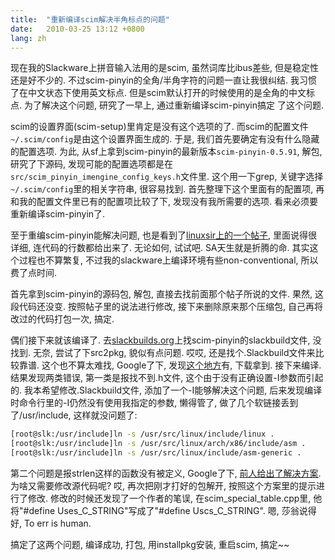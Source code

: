 ```yaml
---
title:  "重新编译scim解决半角标点的问题"
date:   2010-03-25 13:12 +0800
lang: zh
---
```



现在我的Slackware上拼音输入法用的是scim, 虽然词库比ibus差些, 但是稳定性还是好不少的. 不过scim-pinyin的全角/半角字符的问题一直让我很纠结. 我习惯了在中文状态下使用英文标点. 但是scim默认打开的时候使用的是全角的中文标点. 为了解决这个问题, 研究了一早上, 通过重新编译scim-pinyin搞定 了这个问题.

scim的设置界面(scim-setup)里肯定是没有这个选项的了. 而scim的配置文件`~/.scim/config`是由这个设置界面生成的. 于是, 我们首先要确定有没有什么隐藏的配置选项. 为此, 从sf上拿到scim-pinyin的最新版本`scim-pinyin-0.5.91`, 解包, 研究了下源码, 发现可能的配置选项都是在`src/scim_pinyin_imengine_config_keys.h`文件里. 这个用一下grep, 关键字选择`~/.scim/config`里的相关字符串, 很容易找到. 首先整理下这个里面有的配置项, 再和我的配置文件里已有的配置项比较了下, 发现没有我所需要的选项. 看来必须要重新编译scim-pinyin了.

至于重编scim-pinyin能解决问题, 也是看到了[linuxsir上的一个帖子](http://www.linuxsir.org/bbs/thread89948.html), 里面说得很详细, 连代码的行数都给出来了. 无论如何, 试试吧. SA天生就是折腾的命. 其实这个过程也不算繁复, 不过我的slackware上编译环境有些non-conventional, 所以费了点时间.

首先拿到scim-pinyin的源码包, 解包, 直接去找前面那个帖子所说的文件. 果然, 这段代码还没变. 按照帖子里的说法进行修改, 接下来删除原来那个压缩包, 自己再将改过的代码打包一次, 搞定.

偶们接下来就该编译了. 去[slackbuilds.org](http://www.slackbuilds.org)上找scim-pinyin的slackbuild文件, 没找到. 无奈, 尝试了下src2pkg, 貌似有点问题. 哎哎, 还是找个.Slackbuild文件来比较靠谱. 这个也不算太难找, Google了下, 发现[这个地方](http://slackware.osuosl.org/slackware_source/x/scim-pinyin/)有, 下载拿到. 接下来编译. 结果发现两类错误, 第一类是报找不到.h文件, 这个由于没有正确设置-I参数而引起的. 我本希望修改.Slackbuild文件, 添加了一个-I能够解决这个问题, 后来发现编译时命令行里的-I仍然没有使用我指定的参数, 懒得管了, 做了几个软链接丢到了/usr/include, 这样就没问题了:

```bash
[root@slk:/usr/include]ln -s /usr/src/linux/include/linux .
[root@slk:/usr/include]ln -s /usr/src/linux/arch/x86/include/asm .
[root@slk:/usr/include]ln -s /usr/src/linux/include/asm-generic .
```

第二个问题是报strlen这样的函数没有被定义, Google了下, [前人给出了解决方案](http://blog.csdn.net/sanlinux/archive/2010/01/10/5171234.aspx). 为啥又需要修改源代码呢? 哎, 再次把刚才打好的包解开, 按照这个方案里的提示进行了修改. 修改的时候还发现了一个作者的笔误, 在scim_special_table.cpp里, 他将"#define Uses_C_STRING"写成了"#define Uscs_C_STRING". 嗯, 莎翁说得好, To err is human.

搞定了这两个问题, 编译成功, 打包, 用installpkg安装, 重启scim, 搞定~~

